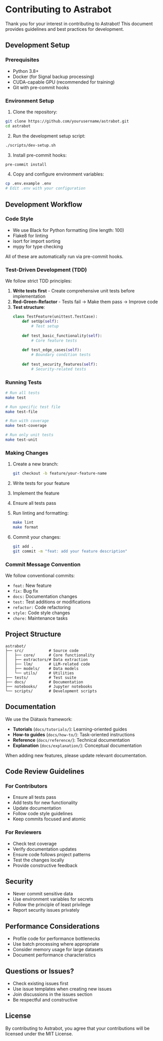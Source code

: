 # Contributing to Astrabot

Thank you for your interest in contributing to Astrabot! This document provides guidelines and best practices for development.

## Development Setup

### Prerequisites

- Python 3.8+
- Docker (for Signal backup processing)
- CUDA-capable GPU (recommended for training)
- Git with pre-commit hooks

### Environment Setup

1. Clone the repository:
```bash
git clone https://github.com/yourusername/astrabot.git
cd astrabot
```

2. Run the development setup script:
```bash
./scripts/dev-setup.sh
```

3. Install pre-commit hooks:
```bash
pre-commit install
```

4. Copy and configure environment variables:
```bash
cp .env.example .env
# Edit .env with your configuration
```

## Development Workflow

### Code Style

- We use Black for Python formatting (line length: 100)
- Flake8 for linting
- isort for import sorting
- mypy for type checking

All of these are automatically run via pre-commit hooks.

### Test-Driven Development (TDD)

We follow strict TDD principles:

1. **Write tests first** - Create comprehensive unit tests before implementation
2. **Red-Green-Refactor** - Tests fail → Make them pass → Improve code
3. **Test structure**:
   ```python
   class TestFeature(unittest.TestCase):
       def setUp(self):
           # Test setup
           
       def test_basic_functionality(self):
           # Core feature tests
           
       def test_edge_cases(self):
           # Boundary condition tests
           
       def test_security_features(self):
           # Security-related tests
   ```

### Running Tests

```bash
# Run all tests
make test

# Run specific test file
make test-file

# Run with coverage
make test-coverage

# Run only unit tests
make test-unit
```

### Making Changes

1. Create a new branch:
   ```bash
   git checkout -b feature/your-feature-name
   ```

2. Write tests for your feature
3. Implement the feature
4. Ensure all tests pass
5. Run linting and formatting:
   ```bash
   make lint
   make format
   ```

6. Commit your changes:
   ```bash
   git add .
   git commit -m "feat: add your feature description"
   ```

### Commit Message Convention

We follow conventional commits:

- `feat:` New feature
- `fix:` Bug fix
- `docs:` Documentation changes
- `test:` Test additions or modifications
- `refactor:` Code refactoring
- `style:` Code style changes
- `chore:` Maintenance tasks

## Project Structure

```
astrabot/
├── src/           # Source code
│   ├── core/      # Core functionality
│   ├── extractors/# Data extraction
│   ├── llm/       # LLM-related code
│   ├── models/    # Data models
│   └── utils/     # Utilities
├── tests/         # Test suite
├── docs/          # Documentation
├── notebooks/     # Jupyter notebooks
└── scripts/       # Development scripts
```

## Documentation

We use the Diátaxis framework:

- **Tutorials** (`docs/tutorials/`): Learning-oriented guides
- **How-to guides** (`docs/how-to/`): Task-oriented instructions
- **Reference** (`docs/reference/`): Technical documentation
- **Explanation** (`docs/explanation/`): Conceptual documentation

When adding new features, please update relevant documentation.

## Code Review Guidelines

### For Contributors

- Ensure all tests pass
- Add tests for new functionality
- Update documentation
- Follow code style guidelines
- Keep commits focused and atomic

### For Reviewers

- Check test coverage
- Verify documentation updates
- Ensure code follows project patterns
- Test the changes locally
- Provide constructive feedback

## Security

- Never commit sensitive data
- Use environment variables for secrets
- Follow the principle of least privilege
- Report security issues privately

## Performance Considerations

- Profile code for performance bottlenecks
- Use batch processing where appropriate
- Consider memory usage for large datasets
- Document performance characteristics

## Questions or Issues?

- Check existing issues first
- Use issue templates when creating new issues
- Join discussions in the issues section
- Be respectful and constructive

## License

By contributing to Astrabot, you agree that your contributions will be licensed under the MIT License.